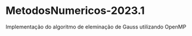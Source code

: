 # MetodosNumericos-2023.1
<p>Implementação do algoritmo de eleminação de Gauss utilizando OpenMP</p>
